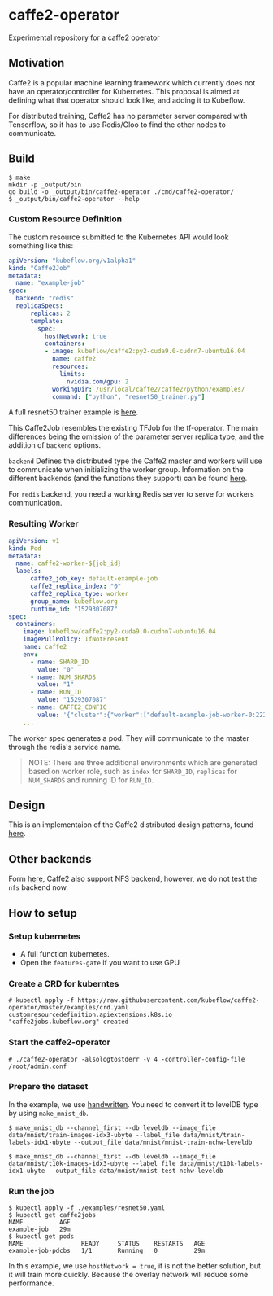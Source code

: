 # caffe2-operator
Experimental repository for a caffe2 operator

## Motivation
Caffe2 is a popular machine learning framework which currently does not have an operator/controller for Kubernetes. This proposal is aimed at defining what that operator should look like, and adding it to Kubeflow.

For distributed training, Caffe2 has no parameter server compared with Tensorflow, so it has to use Redis/Gloo to find the other nodes to communicate.

## Build
```
$ make
mkdir -p _output/bin
go build -o _output/bin/caffe2-operator ./cmd/caffe2-operator/
$ _output/bin/caffe2-operator --help

```

### Custom Resource Definition
The custom resource submitted to the Kubernetes API would look something like this:
```yaml
apiVersion: "kubeflow.org/v1alpha1"
kind: "Caffe2Job"
metadata:
  name: "example-job"
spec:
  backend: "redis"
  replicaSpecs:
      replicas: 2
      template:
        spec:
          hostNetwork: true
          containers:
          - image: kubeflow/caffe2:py2-cuda9.0-cudnn7-ubuntu16.04
            name: caffe2
            resources:
              limits:
                nvidia.com/gpu: 2
            workingDir: /usr/local/caffe2/caffe2/python/examples/
            command: ["python", "resnet50_trainer.py"]
```

A full resnet50 trainer example is [here](./examples/resnet50.yaml).

This Caffe2Job resembles the existing TFJob for the tf-operator.  The main differences being the omission of the parameter server replica type, and the addition of `backend` options.

`backend` Defines the distributed type the Caffe2 master and workers will use to communicate when initializing the worker group. Information on the different backends (and the functions they support) can be found [here](https://caffe2.ai/docs/distributed-training.html).

For `redis` backend, you need a working Redis server to serve for workers communication.

### Resulting Worker
```yaml
apiVersion: v1
kind: Pod
metadata:
  name: caffe2-worker-${job_id}
  labels:
      caffe2_job_key: default-example-job
      caffe2_replica_index: "0"
      caffe2_replica_type: worker
      group_name: kubeflow.org
      runtime_id: "1529307087"
spec:
  containers:
    image: kubeflow/caffe2:py2-cuda9.0-cudnn7-ubuntu16.04
    imagePullPolicy: IfNotPresent
    name: caffe2
    env:
      - name: SHARD_ID
        value: "0"
      - name: NUM_SHARDS
        value: "1"
      - name: RUN_ID
        value: "1529307087"
      - name: CAFFE2_CONFIG
        value: '{"cluster":{"worker":["default-example-job-worker-0:2222"]},"task":{"type":"worker","index":0}}'
    ...
```

The worker spec generates a pod. They will communicate to the master through the redis's service name.

>NOTE: There are three additional environments which are generated based on worker role, such as `index` for `SHARD_ID`, `replicas` for `NUM_SHARDS` and running ID for `RUN_ID`.

## Design
This is an implementaion of the Caffe2 distributed design patterns, found [here](https://caffe2.ai/docs/SynchronousSGD.html).

## Other backends

Form [here](https://caffe2.ai/docs/distributed-training.html), Caffe2 also support NFS backend, however, we do not test the `nfs` backend now. 

## How to setup

### Setup kubernetes
* A full function kubernetes.
* Open the `features-gate` if you want to use GPU

### Create a CRD for kuberntes

```
# kubectl apply -f https://raw.githubusercontent.com/kubeflow/caffe2-operator/master/examples/crd.yaml
customresourcedefinition.apiextensions.k8s.io "caffe2jobs.kubeflow.org" created
```

### Start the caffe2-operator

```
# ./caffe2-operator -alsologtostderr -v 4 -controller-config-file /root/admin.conf
```

### Prepare the dataset

In the example, we use [handwritten](http://yann.lecun.com/exdb/mnist/). You need to convert it to levelDB type by using `make_mnist_db`.
```
$ make_mnist_db --channel_first --db leveldb --image_file data/mnist/train-images-idx3-ubyte --label_file data/mnist/train-labels-idx1-ubyte --output_file data/mnist/mnist-train-nchw-leveldb 

$ make_mnist_db --channel_first --db leveldb --image_file data/mnist/t10k-images-idx3-ubyte --label_file data/mnist/t10k-labels-idx1-ubyte --output_file data/mnist/mnist-test-nchw-leveldb 
```

### Run the job

```
$ kubectl apply -f ./examples/resnet50.yaml
$ kubectl get caffe2jobs
NAME          AGE
example-job   29m
$ kubectl get pods
NAME                READY     STATUS    RESTARTS   AGE
example-job-pdcbs   1/1       Running   0          29m
```

In this example, we use `hostNetwork = true`, it is not the better solution, but it will train more quickly. Because the overlay network will reduce some performance.
